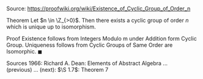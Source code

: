 # 

Source: https://proofwiki.org/wiki/Existence_of_Cyclic_Group_of_Order_n

Theorem
Let $n \in \Z_{>0}$.
Then there exists a cyclic group of order $n$ which is unique up to isomorphism.


Proof
Existence follows from Integers Modulo m under Addition form Cyclic Group.
Uniqueness follows from Cyclic Groups of Same Order are Isomorphic.
$\blacksquare$


Sources
1966: Richard A. Dean: Elements of Abstract Algebra ... (previous) ... (next): $\S 1.7$: Theorem $7$




